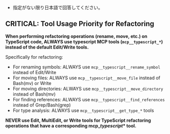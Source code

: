 - 指定がない限り日本語で回答してください。

## CRITICAL: Tool Usage Priority for Refactoring

**When performing refactoring operations (rename, move, etc.) on TypeScript code, ALWAYS use typescript MCP tools (`mcp__typescript_*`) instead of the default Edit/Write tools.**

Specifically for refactoring:

- For renaming symbols: ALWAYS use `mcp__typescript__rename_symbol` instead of Edit/Write
- For moving files: ALWAYS use `mcp__typescript__move_file` instead of Bash(mv) or Write
- For moving directories: ALWAYS use `mcp__typescript__move_directory` instead of Bash(mv)
- For finding references: ALWAYS use `mcp__typescript__find_references` instead of Grep/Bash(grep)
- For type analysis: ALWAYS use `mcp__typescript__get_type_*` tools

**NEVER use Edit, MultiEdit, or Write tools for TypeScript refactoring operations that have a corresponding mcp\__typescript_\* tool.**
